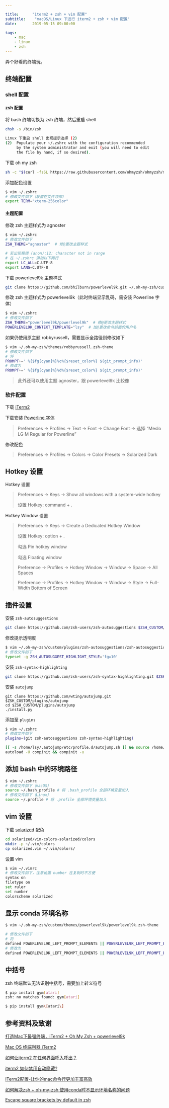 ```yaml
---

title:      "iterm2 + zsh + vim 配置"
subtitle:    "macOS/Linux 下进行 iterm2 + zsh + vim 配置"
date:       2019-05-15 09:00:00

tags:
    - mac
    - linux
    - zsh
---
```




弄个好看的终端玩。



## 终端配置

### shell 配置

#### zsh 配置

将 bash 终端切换为 zsh 终端，然后重启 shell

```bash
chsh -s /bin/zsh

Linux 下重启 shell 出现提示选择 (2)
(2)  Populate your ~/.zshrc with the configuration recommended
     by the system administrator and exit (you will need to edit
     the file by hand, if so desired).
```



下载 oh my zsh

```bash
sh -c "$(curl -fsSL https://raw.githubusercontent.com/ohmyzsh/ohmyzsh/master/tools/install.sh)"
```



添加配色设置

```bash
$ vim ~/.zshrc
# 修改文件如下（放置在文件顶部）
export TERM="xterm-256color"
```



#### 主题配置

修改 zsh 主题样式为 agnoster

``` bash
$ vim ~/.zshrc
# 修改文件如下
ZSH_THEME="agnoster"  # 修@更改主题样式

# 若出现报错 (anon):12: character not in range
# 在 ~/.zshrc 添加以下两行
export LC_ALL=C.UTF-8
export LANG=C.UTF-8
```



下载 powerlevel9k 主题样式

```bash
git clone https://github.com/bhilburn/powerlevel9k.git ~/.oh-my-zsh/custom/themes/powerlevel9k
```



修改 zsh 主题样式为 powerlevel9k（此时终端显示乱码，需安装 Powerline 字体）

```bash
$ vim ~/.zshrc
# 修改文件如下
ZSH_THEME="powerlevel9k/powerlevel9k"  # 修@更改主题样式
POWERLEVEL9K_CONTEXT_TEMPLATE="lsy"  # 加@更改命令前面的用户名
```



如果仍使用原主题 robbyrussell，需要显示全路径则修改如下

```bash
$ vim ~/.oh-my-zsh/themes/robbyrussell.zsh-theme
# 修改文件如下
# 将
PROMPT+=' %{$fg[cyan]%}%c%{$reset_color%} $(git_prompt_info)'
# 修改为
PROMPT+=' %{$fg[cyan]%}%d%{$reset_color%} $(git_prompt_info)'
```



> 此外还可以使用主题 agnoster，跟 powerlevel9k 比较像



### 软件配置

下载 [iTerm2](https://www.iterm2.com/downloads.html)



下载安装 [Powerline 字体](https://link.jianshu.com/?t=https%3A%2F%2Fgithub.com%2Fpowerline%2Ffonts%2Fblob%2Fmaster%2FMeslo%20Slashed%2FMeslo%20LG%20M%20Regular%20for%20Powerline.ttf)

> Preferences -> Profiles -> Text -> Font -> Change Font -> 选择 “Meslo LG M Regular for Powerline”



修改配色

> Preferences -> Profiles -> Colors -> Color Presets -> Solarized Dark



## Hotkey 设置

Hotkey 设置

> Preferences -> Keys -> Show all windows with a system-wide hotkey
>
> 设置 Hotkey: command + .



Hotkey Window 设置

> Preferences -> Keys -> Create a Dedicated Hotkey Window
>
> 设置 Hotkey: option + .
>
> 勾选 Pin hotkey window
>
> 勾选 Floating window
>
> Preference -> Profiles -> Hotkey Window -> Window -> Space -> All Spaces
>
> Preference -> Profiles -> Hotkey Window -> Window -> Style -> Full-Width Bottom of Screen



## 插件设置

安装 `zsh-autosuggestions` 

```bash
git clone https://github.com/zsh-users/zsh-autosuggestions $ZSH_CUSTOM/plugins/zsh-autosuggestions
```



修改提示透明度

```bash
$ vim ~/.oh-my-zsh/custom/plugins/zsh-autosuggestions/zsh-autosuggestions.zsh
# 修改文件如下
typeset -g ZSH_AUTOSUGGEST_HIGHLIGHT_STYLE='fg=10'
```



安装 `zsh-syntax-highlighting` 

```bash
git clone https://github.com/zsh-users/zsh-syntax-highlighting.git $ZSH_CUSTOM/plugins/zsh-syntax-highlighting
```



安装 `autojump` 

```
git clone https://github.com/wting/autojump.git $ZSH_CUSTOM/plugins/autojump
cd $ZSH_CUSTOM/plugins/autojump
./install.py
```



添加至 `plugins`

```bash
$ vim ~/.zshrc
# 修改文件如下
plugins=(git zsh-autosuggestions zsh-syntax-highlighting)

[[ -s /home/lsy/.autojump/etc/profile.d/autojump.sh ]] && source /home/lsy/.autojump/etc/profile.d/autojump.sh
autoload -U compinit && compinit -u
```



## 添加 bash 中的环境路径

```bash
$ vim ~/.zshrc
# 修改文件如下（macOS）
source ~/.bash_profile # 将 .bash_profile 全部环境变量加入
# 修改文件如下（Linux）
source ~/.profile # 将 .profile 全部环境变量加入
```



## vim 设置

下载 [solarized](http://ethanschoonover.com/solarized/files/solarized.zip) 配色

```bash
cd solarized/vim-colors-solarized/colors
mkdir -p ~/.vim/colors 
cp solarized.vim ~/.vim/colors/
```



设置 vim

```bash
$ vim ~/.vimrc
# 修改文件如下，注意设置 number 在复制时不方便
syntax on
filetype on
set ruler
set number
colorscheme solarized
```



## 显示 conda 环境名称

```bash
$ vim ~/.oh-my-zsh/custom/themes/powerlevel9k/powerlevel9k.zsh-theme

# 修改文件如下
# 将
defined POWERLEVEL9K_LEFT_PROMPT_ELEMENTS || POWERLEVEL9K_LEFT_PROMPT_ELEMENTS=(context dir vcs)
# 修改为
defined POWERLEVEL9K_LEFT_PROMPT_ELEMENTS || POWERLEVEL9K_LEFT_PROMPT_ELEMENTS=(anaconda context dir vcs)
```



## 中括号

zsh 终端默认无法识别中括号，需要加上转义符号

```bash
$ pip install gym[atari]
zsh: no matches found: gym[atari]

$ pip install gym\[atari\]
```





## 参考资料及致谢

[打造Mac下最强终端，iTerm2 + Oh My Zsh + powerlevel9k](https://feeeei.com/archives/27/?utm_source=wechat_session&utm_medium=social&utm_oi=639600489608777728)

[Mac OS 终端利器 iTerm2](https://www.cnblogs.com/xishuai/p/mac-iterm2.html)

[如何让iterm2 在任何界面呼入呼出？](https://www.wengbi.com/thread_44003_1.html)

[iterm2 如何禁用自动隐藏?](https://www.zhihu.com/question/35568215)

[ITerm2配置-让你的mac命令行更加丰富高效](https://www.jianshu.com/p/405956cdaca6)

[如何解决zsh + oh-my-zsh 使用conda时不显示环境名称的问题](https://www.cnblogs.com/czy-skyline/p/10941546.html)

[Escape square brackets by default in zsh](https://kinopyo.com/en/blog/escape-square-bracket-by-default-in-zsh)